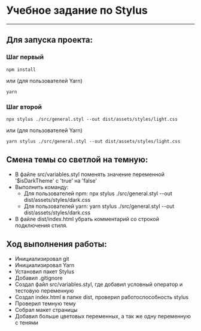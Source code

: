 # Учебное задание по Stylus

____

## Для запуска проекта:

### Шаг первый
```
npm install 
```

или (для пользователей Yarn)

```
yarn
```

### Шаг второй
```
npx stylus ./src/general.styl --out dist/assets/styles/light.css
```

или (для пользователей Yarn)

```
yarn stylus ./src/general.styl --out dist/assets/styles/light.css
```


## Смена темы со светлой на темную:

- В файле src/variables.styl поменять значение переменной '$isDarkTheme' с 'true' на 'false'
- Выполнить команду:
	- Для пользователей npm: npx stylus ./src/general.styl --out dist/assets/styles/dark.css
	- Для пользователей yarn: yarn stylus ./src/general.styl --out dist/assets/styles/dark.css
- В файле dist/index.html убрать комментарий со строкой подключения стиля.


## Ход выполнения работы:

- Инициализировал git
- Инициализировал Yarn
- Установил пакет Stylus
- Добавил .gitignore
- Создал файл src/variables.styl, где добавил условный оператор и тестовую переменную
- Создал index.html в папке dist, проверил работоспособность stylus
- Проверил темную тему
- Собрал макет страницы
- Добавил больше цветовых переменных, а так же одну переменную с тенями